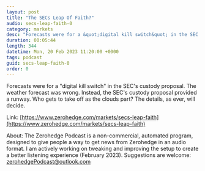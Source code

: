```yaml
---
layout: post
title: "The SECs Leap Of Faith?"
audio: secs-leap-faith-0
category: markets
desc: "Forecasts were for a &quot;digital kill switch&quot; in the SEC's custody proposal. The weather forecast was wrong. Instead, the SEC's custody proposal provided a runway. Who gets to take off as the clouds part? The details, as ever, will decide."
duration: 00:05:44
length: 344
datetime: Mon, 20 Feb 2023 11:20:00 +0000
tags: podcast
guid: secs-leap-faith-0
order: 0
---
```

Forecasts were for a &quot;digital kill switch&quot; in the SEC's custody proposal. The weather forecast was wrong. Instead, the SEC's custody proposal provided a runway. Who gets to take off as the clouds part? The details, as ever, will decide.

Link: [https://www.zerohedge.com/markets/secs-leap-faith](https://www.zerohedge.com/markets/secs-leap-faith)

About: The Zerohedge Podcast is a non-commercial, automated program, designed to give people a way to get news from Zerohedge in an audio format.  I am actively working on tweaking and improving the setup to create a better listening experience (February 2023).  Suggestions are welcome: [zerohedgePodcast@outlook.com](mailto:zerohedgePodcast@outlook.com)
